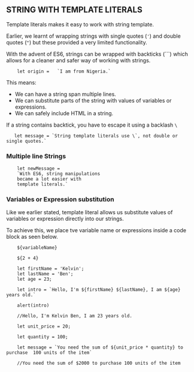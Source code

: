 ## STRING WITH TEMPLATE LITERALS 

Template literals makes it easy to work with string template.

Earlier, we learnt of wrapping strings with single quotes (`'`) and double quotes (`"`) but these provided a very limited functionality.

With the advent of ES6, strings can be wrapped with backticks (``\`) which allows for a cleaner and safer way of working with strings.

```
    let origin =   `I am from Nigeria.` 
```
This means:
 - We can have a string span multiple lines.
 - We can substitute parts of the string with values of variables or expressions.
 - We can safely include HTML in a string.

 If a string contains backtick, you have to escape it using a backlash `\`

 ```
    let message = `String template literals use \`, not double or single quotes.`
 ```


### Multiple line Strings

```
    let newMessage = 
    `With ES6, string manipulations
    became a lot easier with
    template literals.`

```


### Variables or Expression substitution

Like we earlier stated, template literal allows us substitute values of variables or expression directly into our strings.

To achieve this, we place tve variable name or expressions inside a code block as seen below.

```
    ${variableName}

    ${2 + 4}

```

```
    let firstName = 'Kelvin';
    let lastName = 'Ben';
    let age = 23;

    let intro = `Hello, I'm ${firstName} ${lastName}, I am ${age} years old.`

    alert(intro)

    //Hello, I'm Kelvin Ben, I am 23 years old.

```


```
    let unit_price = 20;

    let quantity = 100;

    let message = `You need the sum of ${unit_price * quantity} to purchase  100 units of the item`

    //You need the sum of $2000 to purchase 100 units of the item

```